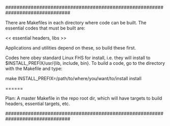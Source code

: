 ###############################################################################

There are Makefiles in each directory where code can be built. The essential 
codes that must be built are:

<< essential headers, libs >>

Applications and utilities depend on these, so build these first. 

Codes here obey standard Linux FHS for install, i.e. they will install to 
$INSTALL_PREFIX/usr/{lib, include, bin}. To build a code, go to the directory 
with the Makefile and type:

make INSTALL_PREFIX=/path/to/where/you/want/to/install install 

======

Plan: A master Makefile in the repo root dir, which will have targets to build
headers, essential targets, etc.

###############################################################################
